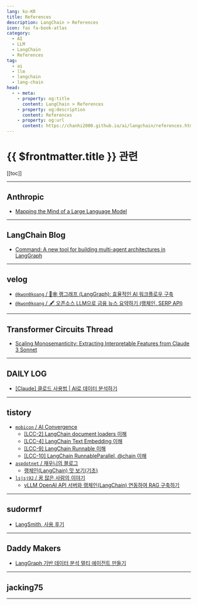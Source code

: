```yaml
---
lang: ko-KR
title: References
description: LangChain > References
icon: fas fa-book-atlas
category: 
  - AI
  - LLM
  - LangChain
  - References
tag: 
  - ai
  - llm
  - langchain
  - lang-chain
head:
  - - meta:
    - property: og:title
      content: LangChain > References
    - property: og:description
      content: References
    - property: og:url
      content: https://chanhi2000.github.io/ai/langchain/references.html
---
```


# {{ $frontmatter.title }} 관련

[[toc]]

---

## <FontIcon icon="iconfont icon-claude"/>Anthropic

- [Mapping the Mind of a Large Language Model](https://anthropic.com/research/mapping-mind-language-model)

<!-- END: anthropic.com -->

---

## LangChain Blog

- [Command: A new tool for building multi-agent architectures in LangGraph](https://blog.langchain.dev/command-a-new-tool-for-multi-agent-architectures-in-langgraph)

<!-- END: blog.langchain.dev -->

---

## <FontIcon icon="iconfont icon-velog"/>velog

- [`@kwon0koang` / 🦜🕸️ 랭그래프 (LangGraph): 효율적인 AI 워크플로우 구축](https://velog.io/@kwon0koang/%EB%9E%AD%EA%B7%B8%EB%9E%98%ED%94%84-LangGraph-%ED%9A%A8%EC%9C%A8%EC%A0%81%EC%9D%B8-AI-%EC%9B%8C%ED%81%AC%ED%94%8C%EB%A1%9C%EC%9A%B0-%EA%B5%AC%EC%B6%95)
- [`@kwon0koang` / 🖋 오픈소스 LLM으로 금융 뉴스 요약하기 (랭체인, SERP API)](https://velog.io/@kwon0koang/%EC%98%A4%ED%94%88%EC%86%8C%EC%8A%A4-LLM%EC%9C%BC%EB%A1%9C-%EA%B8%88%EC%9C%B5-%EB%89%B4%EC%8A%A4-%EC%9A%94%EC%95%BD%ED%95%98%EA%B8%B0-SERP-API)

<!-- END: velog.io -->

---

## Transformer Circuits Thread

- [Scaling Monosemanticity: Extracting Interpretable Features from Claude 3 Sonnet](https://transformer-circuits.pub/2024/scaling-monosemanticity/)

---

## DAILY LOG

- [\[Claude\] 클로드 사용법 | AI로 데이터 분석하기](https://jiyeonseo.github.io/2024/05/31/data-analytic-with-claude/)

---

## tistory

- [`mobicon` / AI Convergence](http://mobicon.tistory.com/m/)
  - [\[LCC-2\] LangChain document loaders 이해](http://mobicon.tistory.com/m/610)
  - [\[LCC-4\] LangChain Text Embedding 이해](https://mobicon.tistory.com/m/613)
  - [\[LCC-9\] LangChain Runnable 이해](http://mobicon.tistory.com/m/624)
  - [\[LCC-10\] LangChain RunnableParallel, @chain 이해](http://mobicon.tistory.com/m/625)
  <!-- END: mobicon -->
- [`aspdotnet` / 재우니의 블로그](https://aspdotnet.tistory.com/m/)
  - [랭체인(LangChain) 맛 보기(기초)](https://aspdotnet.tistory.com/m/3310)
  <!-- END: aspdotnet -->
- [`lsjsj92` / 꿈 많은 사람의 이야기](https://lsjsj92.tistory.com/m/)
  - [vLLM OpenAI API 서버와 랭체인(LangChain) 연동하여 RAG 구축하기](https://lsjsj92.tistory.com/m/674)
  <!-- END: lsjsj92 -->
<!-- END: tistory.com -->

---

## sudormrf

- [LangSmith, 사용 후기](https://sudormrf.run/2024/08/17/langsmith_review/)

---

## Daddy Makers

- [LangGraph 기반 데이터 분석 멀티 에이전트 만들기](https://daddynkidsmakers.blogspot.com/2024/10/langgraph.html)

<!-- END: daddynkidsmakers.blogspot.com -->

---

## jacking75

<!-- END: jacking75.github.io -->

---

<TagLinks />